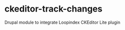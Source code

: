 ckeditor-track-changes
======================

Drupal module to integrate Loopindex CKEditor Lite plugin
